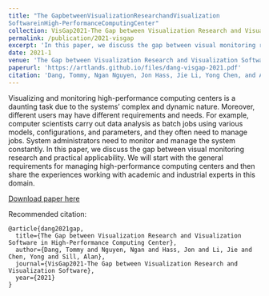 ```yaml
---
title: "The GapbetweenVisualizationResearchandVisualization
SoftwareinHigh-PerformanceComputingCenter"
collection: VisGap2021-The Gap between Visualization Research and Visualization Software
permalink: /publication/2021-visgap
excerpt: 'In this paper, we discuss the gap between visual monitoring research and practical applicability. We will start with the general requirements for managing high-performance computing centers and then share the experiences working with academic and industrial experts in this domain.'
date: 2021-1
venue: 'The Gap between Visualization Research and Visualization Software'
paperurl: 'https://artlands.github.io/files/dang-visgap-2021.pdf'
citation: 'Dang, Tommy, Ngan Nguyen, Jon Hass, Jie Li, Yong Chen, and Alan Sill. "The Gap between Visualization Research and Visualization Software in High-Performance Computing Center." VisGap2021-The Gap between Visualization Research and Visualization Software (2021).'
---
```

Visualizing and monitoring high-performance computing centers is a daunting task due to the systems’ complex and dynamic nature. Moreover, different users may have different requirements and needs. For example, computer scientists carry out data analysis as batch jobs using various models, configurations, and parameters, and they often need to manage jobs. System administrators need to monitor and manage the system constantly. In this paper, we discuss the gap between visual monitoring research and practical applicability. We will start with the general requirements for managing high-performance computing centers and then share the experiences working with academic and industrial experts in this domain.

[Download paper here](https://artlands.github.io/files/dang-visgap-2021.pdf)

Recommended citation: 

```
@article{dang2021gap,
  title={The Gap between Visualization Research and Visualization Software in High-Performance Computing Center},
  author={Dang, Tommy and Nguyen, Ngan and Hass, Jon and Li, Jie and Chen, Yong and Sill, Alan},
  journal={VisGap2021-The Gap between Visualization Research and Visualization Software},
  year={2021}
}
```